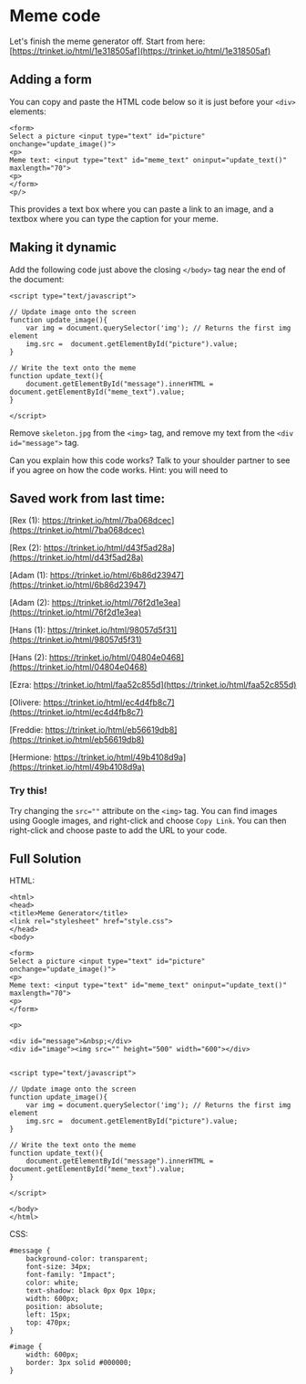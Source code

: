 # Meme code

Let's finish the meme generator off. Start from here: [https://trinket.io/html/1e318505af](https://trinket.io/html/1e318505af)

## Adding a form

You can copy and paste the HTML code below so it is just before your `<div>` elements:

```
<form>
Select a picture <input type="text" id="picture" onchange="update_image()">
<p>
Meme text: <input type="text" id="meme_text" oninput="update_text()" maxlength="70">
<p>
</form>
<p/>
```

This provides a text box where you can paste a link to an image, and a textbox where you can type the caption for your meme.

## Making it dynamic

Add the following code just above the closing `</body>` tag near the end of the document:

```
<script type="text/javascript">

// Update image onto the screen
function update_image(){
	var img = document.querySelector('img'); // Returns the first img element
	img.src =  document.getElementById("picture").value;
}

// Write the text onto the meme
function update_text(){
	document.getElementById("message").innerHTML = document.getElementById("meme_text").value;
}

</script>
```

Remove `skeleton.jpg` from the `<img>` tag, and remove my text from the `<div id="message">` tag.

Can you explain how this code works? Talk to your shoulder partner to see if you agree on how the code works. Hint: you will need to 

## Saved work from last time:

[Rex (1): https://trinket.io/html/7ba068dcec](https://trinket.io/html/7ba068dcec)

[Rex (2): https://trinket.io/html/d43f5ad28a](https://trinket.io/html/d43f5ad28a)

[Adam (1): https://trinket.io/html/6b86d23947](https://trinket.io/html/6b86d23947)

[Adam (2): https://trinket.io/html/76f2d1e3ea](https://trinket.io/html/76f2d1e3ea)

[Hans (1): https://trinket.io/html/98057d5f31](https://trinket.io/html/98057d5f31)

[Hans (2): https://trinket.io/html/04804e0468](https://trinket.io/html/04804e0468)

[Ezra: https://trinket.io/html/faa52c855d](https://trinket.io/html/faa52c855d)

[Olivere: https://trinket.io/html/ec4d4fb8c7](https://trinket.io/html/ec4d4fb8c7)

[Freddie: https://trinket.io/html/eb56619db8](https://trinket.io/html/eb56619db8)

[Hermione: https://trinket.io/html/49b4108d9a](https://trinket.io/html/49b4108d9a)


### Try this!

Try changing the `src=""` attribute on the `<img>` tag. You can find images using Google images, and right-click and choose `Copy Link`. You can then right-click and choose paste to add the URL
to your code.


## Full Solution

HTML:

```
<html>
<head>
<title>Meme Generator</title>
<link rel="stylesheet" href="style.css">
</head>
<body>

<form>
Select a picture <input type="text" id="picture" onchange="update_image()">
<p>
Meme text: <input type="text" id="meme_text" oninput="update_text()" maxlength="70">
<p>
</form>

<p>

<div id="message">&nbsp;</div>
<div id="image"><img src="" height="500" width="600"></div>


<script type="text/javascript">

// Update image onto the screen
function update_image(){
	var img = document.querySelector('img'); // Returns the first img element
	img.src =  document.getElementById("picture").value;
}

// Write the text onto the meme
function update_text(){
	document.getElementById("message").innerHTML = document.getElementById("meme_text").value;
}

</script>

</body>
</html>
```

CSS:

```
#message {
	background-color: transparent;
	font-size: 34px;
	font-family: "Impact";
	color: white;
	text-shadow: black 0px 0px 10px;
	width: 600px;
	position: absolute;
	left: 15px;
	top: 470px;
}

#image {
	width: 600px;
	border: 3px solid #000000;
}
```
